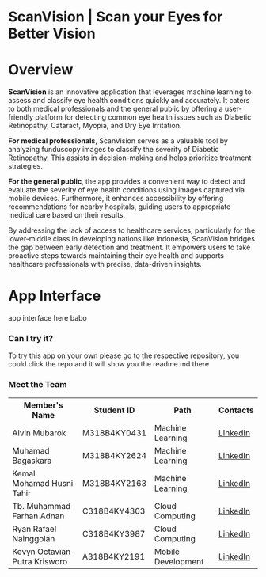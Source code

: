 # ScanVision | Scan your Eyes for Better Vision

# Overview
**ScanVision** is an innovative application that leverages machine learning to assess and classify eye health conditions quickly and accurately. It caters to both medical professionals and the general public by offering a user-friendly platform for detecting common eye health issues such as Diabetic Retinopathy, Cataract, Myopia, and Dry Eye Irritation.

**For medical professionals**, ScanVision serves as a valuable tool by analyzing funduscopy images to classify the severity of Diabetic Retinopathy. This assists in decision-making and helps prioritize treatment strategies.

**For the general public**, the app provides a convenient way to detect and evaluate the severity of eye health conditions using images captured via mobile devices. Furthermore, it enhances accessibility by offering recommendations for nearby hospitals, guiding users to appropriate medical care based on their results.

By addressing the lack of access to healthcare services, particularly for the lower-middle class in developing nations like Indonesia, ScanVision bridges the gap between early detection and treatment. It empowers users to take proactive steps towards maintaining their eye health and supports healthcare professionals with precise, data-driven insights.

# App Interface
app interface here babo
### Can I try it?

To try this app on your own please go to the respective repository, you could click the repo and it will show you the readme.md there

### Meet the Team

<table>
  <tr>
    <th>Member's Name</th>
    <th>Student ID</th>
    <th>Path</th>
    <th>Contacts</th>
  </tr>
  <tr>
    <td>Alvin Mubarok</td>
    <td>M318B4KY0431</td>
    <td>Machine Learning</td>
    <td><a href="https://www.linkedin.com/in/alvin-mubarok-595a95223/" target="_blank">LinkedIn</a></td>
  </tr>
  <tr>
    <td>Muhamad Bagaskara</td>
    <td>M318B4KY2624</td>
    <td>Machine Learning</td>
    <td><a href="https://www.linkedin.com/in/muhamad-bagaskara/" target="_blank">LinkedIn</a></td>
  </tr>
  <tr>
    <td>Kemal Mohamad Husni Tahir</td>
    <td>M318B4KY2163</td>
    <td>Machine Learning</td>
    <td><a href="https://www.linkedin.com/in/kemalhusni/" target="_blank">LinkedIn</a></td>
  </tr>
  <tr>
    <td>Tb. Muhammad Farhan Adnan</td>
    <td>C318B4KY4303</td>
    <td>Cloud Computing</td>
    <td><a href="https://www.linkedin.com/in/toebagusfarhan/" target="_blank">LinkedIn</a></td>
  </tr>
  <tr>
    <td>Ryan Rafael Nainggolan</td>
    <td>C318B4KY3987</td>
    <td>Cloud Computing</td>
    <td><a href="https://www.linkedin.com/in/ryanrdf/" target="_blank">LinkedIn</a></td>
  </tr>
  <tr>
    <td>Kevyn Octavian Putra Krisworo</td>
    <td>A318B4KY2191</td>
    <td>Mobile Development</td>
    <td><a href="https://www.linkedin.com/in/kevynoctavian/" target="_blank">LinkedIn</a></td>
  </tr>
</table>
